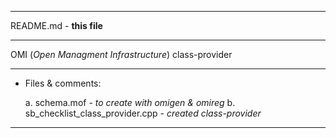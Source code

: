 ***
README.md - **this file**
***
OMI (*Open Managment Infrastructure*) class-provider
***
+ Files & comments:

  a. schema.mof - *to create with omigen & omireg*
  b. sb_checklist_class_provider.cpp - *created class-provider*

***
